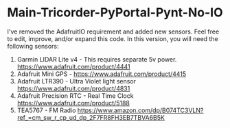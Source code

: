 # Main-Tricorder-PyPortal-Pynt-No-IO
I've removed the AdafruitIO requirement and added new sensors. Feel free to edit, improve, and/or expand this code. 
In this version, you will need the following sensors:
1. Garmin LIDAR Lite v4 - This requires separate 5v power. https://www.adafruit.com/product/4441
2. Adafruit Mini GPS - https://www.adafruit.com/product/4415
3. Adafruit LTR390 - Ultra Violet light sensor https://www.adafruit.com/product/4831
4. Adafruit Precision RTC - Real Time Clock https://www.adafruit.com/product/5188
5. TEA5767 - FM Radio https://www.amazon.com/dp/B074TC3VLN?ref_=cm_sw_r_cp_ud_dp_2F7FR8FH3EB7TBVA6B5K
